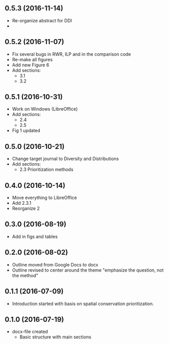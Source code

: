 ## 0.5.3 (2016-11-14)



+ Re-organize abstract for DDI
+ ​



## 0.5.2 (2016-11-07)

+ Fix several bugs in RWR, ILP and in the comparison code
+ Re-make all figures
+ Add new Figure 6
+ Add sections:
  + 3.1
  + 3.2

## 0.5.1 (2016-10-31)

+ Work on Windows (LibreOffice)
+ Add sections:
  + 2.4 
  + 2.5
+ Fig 1 updated

## 0.5.0 (2016-10-21)

- Change target journal to Diversity and Distributions
- Add sections:
  - 2.3 Prioritization methods

## 0.4.0 (2016-10-14)

- Move everything to LibreOffice
- Add 2.3.1
- Reorganize 2

## 0.3.0 (2016-08-19)

- Add in figs and tables

## 0.2.0 (2016-08-02)

- Outline moved from Google Docs to docx
- Outline revised to center around the theme "emphasize the question, not the method"

## 0.1.1 (2016-07-09)

- Introduction started with basis on spatial conservation prioritization.

## 0.1.0 (2016-07-19)

- docx-file created
  - Basic structure with main sections
